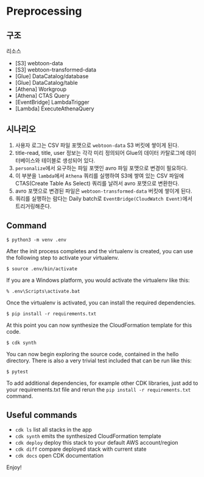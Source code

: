 # Preprocessing

## 구조

리소스
- [S3] webtoon-data
- [S3] webtoon-transformed-data
- [Glue] DataCatalog/database
- [Glue] DataCatalog/table
- [Athena] Workgroup
- [Athena] CTAS Query
- [EventBridge] LambdaTrigger
- [Lambda] ExecuteAthenaQuery

## 시나리오
1. 사용자 로그는 CSV 파일 포맷으로 `webtoon-data` S3 버킷에 쌓이게 된다.
2. title-read, title, user 정보는 각각 미리 정의되어 Glue의 데이터 카탈로그에 데이터베이스와 테이블로 생성되어 있다.
3. `personalize`에서 요구하는 파일 포맷인 avro 파일 포맷으로 변경이 필요하다.
4. 이 부분을 `lambda`에서 `Athena` 쿼리를 실행하여 S3에 쌓여 있는 CSV 파일에 CTAS(Create Table As Select) 쿼리를 날려서 avro 포맷으로 변환한다.
5. avro 포맷으로 변경된 파일은 `webtoon-transformed-data` 버킷에 쌓이게 된다.
6. 쿼리를 실행하는 람다는 Daily batch로 `EventBridge(CloudWatch Event)`에서 트리거링해준다.


## Command
```
$ python3 -m venv .env
```

After the init process completes and the virtualenv is created, you can use the following
step to activate your virtualenv.

```
$ source .env/bin/activate
```

If you are a Windows platform, you would activate the virtualenv like this:

```
% .env\Scripts\activate.bat
```

Once the virtualenv is activated, you can install the required dependencies.

```
$ pip install -r requirements.txt
```

At this point you can now synthesize the CloudFormation template for this code.

```
$ cdk synth
```

You can now begin exploring the source code, contained in the hello directory.
There is also a very trivial test included that can be run like this:

```
$ pytest
```

To add additional dependencies, for example other CDK libraries, just add to
your requirements.txt file and rerun the `pip install -r requirements.txt`
command.

## Useful commands

 * `cdk ls`          list all stacks in the app
 * `cdk synth`       emits the synthesized CloudFormation template
 * `cdk deploy`      deploy this stack to your default AWS account/region
 * `cdk diff`        compare deployed stack with current state
 * `cdk docs`        open CDK documentation

Enjoy!
